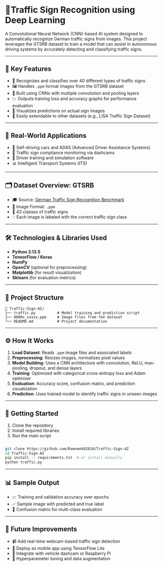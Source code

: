 # 🚦Traffic Sign Recognition using Deep Learning

A Convolutional Neural Network (CNN)-based AI system designed to automatically recognize German traffic signs from images. This project leverages the GTSRB dataset to train a model that can assist in autonomous driving systems by accurately detecting and classifying traffic signs.

---

## 🧠 Key Features

- 🧾 Recognizes and classifies over 40 different types of traffic signs
- 🖼️ Handles `.ppm` format images from the GTSRB dataset
- 🧠 Built using CNNs with multiple convolution and pooling layers
- 📉 Outputs training loss and accuracy graphs for performance evaluation
- 📌 Visualizes predictions on actual sign images
- 🔁 Easily extendable to other datasets (e.g., LISA Traffic Sign Dataset)

---

## 🎯 Real-World Applications

- 🚗 Self-driving cars and ADAS (Advanced Driver Assistance Systems)
- 📸 Traffic sign compliance monitoring via dashcams
- 🧠 Driver training and simulation software
- 📊 Intelligent Transport Systems (ITS)

---

## 🗂️ Dataset Overview: GTSRB

- 🎓 Source: [German Traffic Sign Recognition Benchmark](https://benchmark.ini.rub.de/gtsrb_news.html)
- 📁 Image Format: `.ppm`
- 🔢 43 classes of traffic signs
- 💡 Each image is labeled with the correct traffic sign class

---

## 🛠️ Technologies & Libraries Used

- **Python 3.13.5**
- **TensorFlow / Keras**
- **NumPy**
- **OpenCV** (optional for preprocessing)
- **Matplotlib** (for result visualization)
- **Sklearn** (for evaluation metrics)

---

## 📂 Project Structure

```
📁 Traffic-Sign-AI/
├── traffic.py          # Model training and prediction script
├── 0000x_xxxxx.ppm     # Image files from the dataset
└── README.md           # Project documentation
```

---

## ⚙️ How It Works

1. **Load Dataset**: Reads `.ppm` image files and associated labels
2. **Preprocessing**: Resizes images, normalizes pixel values
3. **Model Building**: Uses a CNN architecture with convolution, ReLU, max-pooling, dropout, and dense layers
4. **Training**: Optimized with categorical cross-entropy loss and Adam optimizer
5. **Evaluation**: Accuracy score, confusion matrix, and prediction visualization
6. **Prediction**: Uses trained model to identify traffic signs in unseen images

---

## 🚀 Getting Started

1. Clone the repository  
2. Install required libraries  
3. Run the main script

```bash

git clone https://github.com/Ramneek82810/Traffic-Sign-AI
cd Traffic-Sign-AI
pip install -r requirements.txt  # or install manually
python traffic.py
```

---

## 📊 Sample Output

- 📈 Training and validation accuracy over epochs
- ✅ Sample image with predicted and true label
- 🔁 Confusion matrix for multi-class evaluation

---

## 🔮 Future Improvements

- 📹 Add real-time webcam-based traffic sign detection
- 📱 Deploy as mobile app using TensorFlow Lite
- 🎥 Integrate with vehicle dashcam or Raspberry Pi
- 🧪 Hyperparameter tuning and data augmentation

